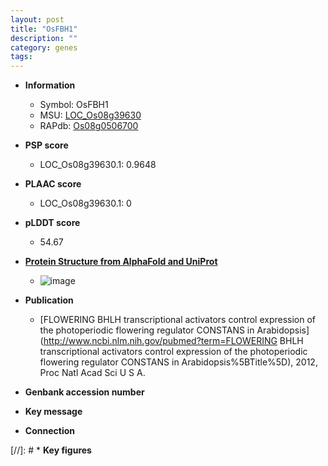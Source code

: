 ```yaml
---
layout: post
title: "OsFBH1"
description: ""
category: genes
tags: 
---
```


* **Information**  
    + Symbol: OsFBH1  
    + MSU: [LOC_Os08g39630](http://rice.plantbiology.msu.edu/cgi-bin/ORF_infopage.cgi?orf=LOC_Os08g39630)  
    + RAPdb: [Os08g0506700](http://rapdb.dna.affrc.go.jp/viewer/gbrowse_details/irgsp1?name=Os08g0506700)  

* **PSP score**  
    + LOC_Os08g39630.1: 0.9648 

* **PLAAC score**  
    + LOC_Os08g39630.1: 0 

* **pLDDT score**
    + 54.67

* **[Protein Structure from AlphaFold and UniProt](https://www.uniprot.org/uniprotkb/Q6Z3R6/entry#structure)**
    + ![image](https://ricepsp.github.io/images/Q6/AF-Q6Z3R6-F1.png)

* **Publication**  
    + [FLOWERING BHLH transcriptional activators control expression of the photoperiodic flowering regulator CONSTANS in Arabidopsis](http://www.ncbi.nlm.nih.gov/pubmed?term=FLOWERING BHLH transcriptional activators control expression of the photoperiodic flowering regulator CONSTANS in Arabidopsis%5BTitle%5D), 2012, Proc Natl Acad Sci U S A.

* **Genbank accession number**  

* **Key message**  

* **Connection**  

[//]: # * **Key figures**  


